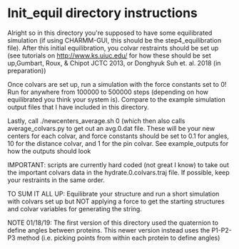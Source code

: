 # Init_equil directory instructions

Alright so in this directory you're supposed to have some equilibrated simulation (if using CHARMM-GUI,
this should be the step4_equilibration file). After this initial equilibration, you colvar restraints
should be set up (see tutorials on http://www.ks.uiuc.edu/ for how these should be set up,Gumbart, Roux,
& Chipot JCTC 2013, or Donghyuk Suh et. al. 2018 (in preparation))

Once colvars are set up, run a simulation with the force constants set to 0! Run for anywhere from 100000
to 500000 steps (depending on how equilibrated you think your system is). Compare to the example simulation
output files that I have included in this directory.

Lastly, call ./newcenters_average.sh 0  (which then also calls average_colvars.py to get out an avg.0.dat file.
These will be your new centers for each colvar, and force constants should be set to 0.1 for angles, 10 for the
distance colvar, and 1 for the pin colvar. See example_outputs for how the outputs should look

IMPORTANT: scripts are currently hard coded (not great I know) to take out the important colvars data in
the hydrate.0.colvars.traj file. If possible, keep your restraints in the same order.

TO SUM IT ALL UP: Equilibrate your structure and run a short simulation with colvars set up but NOT
applying a force to get the starting structures and colvar variables for generating the string.

NOTE 01/18/19: The first version of this directory used the quaternion to define angles between proteins.
This newer version instead uses the P1-P2-P3 method (i.e. picking points from within each protein to define angles)